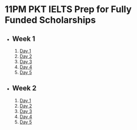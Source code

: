 # 11PM PKT IELTS Prep for Fully Funded Scholarships

- ## Week 1

   1. [Day 1](https://www.facebook.com/iCodeguru/videos/1062545575605824)
   2. [Day 2](https://www.facebook.com/iCodeguru/videos/1605484327069103)
   3. [Day 3](https://www.facebook.com/iCodeguru/videos/2298677503806778)
   4. [Day 4](https://www.facebook.com/iCodeguru/videos/2815432361967603)
   5. [Day 5](https://www.facebook.com/iCodeguru/videos/510372285201062)

- ## Week 2

   1. [Day 1](https://www.facebook.com/iCodeguru/videos/1968924653622153)
   2. [Day 2](https://www.facebook.com/iCodeguru/videos/537396429223818)
   3. [Day 3](https://www.facebook.com/iCodeguru/videos/955668142992018)
   4. [Day 4](https://www.facebook.com/iCodeguru/videos/2036185426833641)
   5. [Day 5](https://www.facebook.com/iCodeguru/videos/512847028234647)

<!-- - ## Week 3

   1. [Day 1](https://www.facebook.com/iCodeguru/videos/598946719122155)
   2. [Day 2]()
   3. [Day 3]()
   4. [Day 4]()
   5. [Day 5]() -->

<!-- - ## Week 

   1. [Day 1]()
   2. [Day 2]()
   3. [Day 3]()
   4. [Day 4]()
   5. [Day 5]() -->
